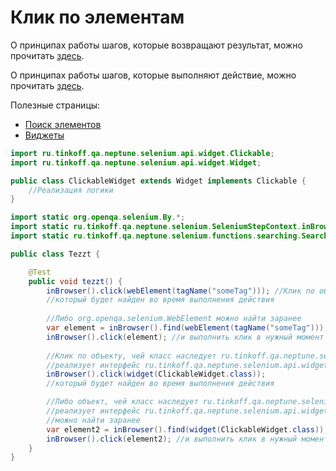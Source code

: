 # Клик по элементам

О принципах работы шагов, которые возвращают результат, можно
прочитать [здесь](./../../../core.api/doc/rus/IDEA.MD#Шаги,-которые-возвращают-результат).

О принципах работы шагов, которые выполняют действие, можно
прочитать [здесь](./../../../core.api/doc/rus/IDEA.MD#Шаги,-которые-выполняют-действие).

Полезные страницы:

- [Поиск элементов](ELEMENTS_SEARCHING.MD)
- [Виджеты](./WIDGET.MD)

```java
import ru.tinkoff.qa.neptune.selenium.api.widget.Clickable;
import ru.tinkoff.qa.neptune.selenium.api.widget.Widget;

public class ClickableWidget extends Widget implements Clickable {
    //Реализация логики
}
```

```java
import static org.openqa.selenium.By.*;
import static ru.tinkoff.qa.neptune.selenium.SeleniumStepContext.inBrowser;
import static ru.tinkoff.qa.neptune.selenium.functions.searching.SearchSupplier.*;

public class Tezzt {

    @Test
    public void tezzt() {
        inBrowser().click(webElement(tagName("someTag"))); //Клик по объекту org.openqa.selenium.WebElement,
        //который будет найден во время выполнения действия
        
        //Либо org.openqa.selenium.WebElement можно найти заранее
        var element = inBrowser().find(webElement(tagName("someTag")));
        inBrowser().click(element); //и выполнить клик в нужный момент
        
        //Клик по объекту, чей класс наследует ru.tinkoff.qa.neptune.selenium.api.widget.Widget и 
        //реализует интерфейс ru.tinkoff.qa.neptune.selenium.api.widget.Clickable,
        inBrowser().click(widget(ClickableWidget.class));
        //который будет найден во время выполнения действия

        //Либо объект, чей класс наследует ru.tinkoff.qa.neptune.selenium.api.widget.Widget и 
        //реализует интерфейс ru.tinkoff.qa.neptune.selenium.api.widget.Clickable,
        //можно найти заранее
        var element2 = inBrowser().find(widget(ClickableWidget.class));
        inBrowser().click(element2); //и выполнить клик в нужный момент
    }
}
```